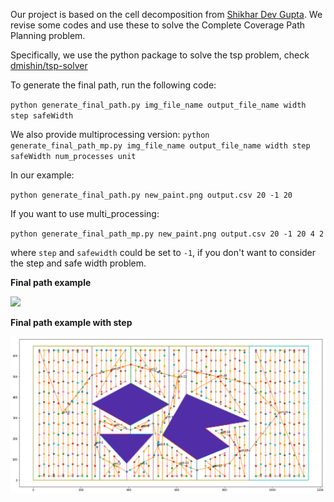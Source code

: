 Our project is based on the cell decomposition from [Shikhar Dev Gupta](https://github.com/Shikherneo2/path-planning). We revise some codes and use these to solve the Complete Coverage Path Planning problem.

Specifically, we use the python package to solve the tsp problem, check [dmishin/tsp-solver
](https://github.com/dmishin/tsp-solver)

To generate the final path, run the following code:

`python generate_final_path.py img_file_name output_file_name width step safeWidth`

We also provide multiprocessing version:
`python generate_final_path_mp.py img_file_name output_file_name width step safeWidth num_processes unit`



In our example:

`python generate_final_path.py new_paint.png output.csv 20 -1 20`

If you want to use multi_processing:

`python generate_final_path_mp.py new_paint.png output.csv 20 -1 20 4 2`

where `step` and `safewidth` could be set to `-1`, if you don't want to consider the step and safe width problem.



**Final path example**

![](./image/final_path.png)



**Final path example with step**

![](./image/final_path_with_step.png)


